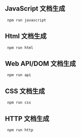 ## JavaScript 文档生成
```
 npm run javascript
```
## Html 文档生成
```
 npm run html
```
## Web API/DOM 文档生成
```
 npm run api
```
## CSS 文档生成
```
 npm run css
```
## HTTP 文档生成
```
 npm run http
```
